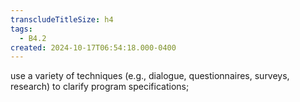 ```yaml
---
transcludeTitleSize: h4
tags:
  - B4.2
created: 2024-10-17T06:54:18.000-0400
---
```

use a variety of techniques (e.g., dialogue, questionnaires, surveys, research) to clarify program specifications;